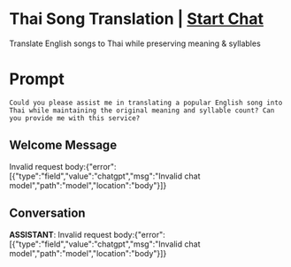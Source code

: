 

# Thai Song Translation | [Start Chat](https://gptcall.net/chat.html?data=%7B%22contact%22%3A%7B%22id%22%3A%22VGCUQQv8RZ2j_EKNbyWMO%22%2C%22flow%22%3Atrue%7D%7D)
Translate English songs to Thai while preserving meaning & syllables

# Prompt

```
Could you please assist me in translating a popular English song into Thai while maintaining the original meaning and syllable count? Can you provide me with this service?
```

## Welcome Message
Invalid request body:{"error":[{"type":"field","value":"chatgpt","msg":"Invalid chat model","path":"model","location":"body"}]} 

## Conversation

**ASSISTANT**: Invalid request body:{"error":[{"type":"field","value":"chatgpt","msg":"Invalid chat model","path":"model","location":"body"}]} 

